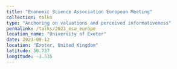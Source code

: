```yaml
---
title: "Economic Science Association European Meeting"
collection: talks
type: "Anchoring on valuations and perceived informativeness"
permalink: /talks/2023_esa_europe
location_name: "University of Exeter"
date: 2023-09-12
location: "Exeter, United Kingdom"
latitude: 50.737
longitude: -3.535
---
```


